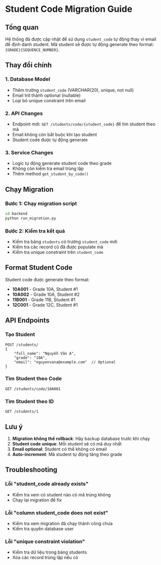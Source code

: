 # Student Code Migration Guide

## Tổng quan
Hệ thống đã được cập nhật để sử dụng `student_code` tự động thay vì email để định danh student. Mã student sẽ được tự động generate theo format: `{GRADE}{SEQUENCE_NUMBER}`.

## Thay đổi chính

### 1. Database Model
- Thêm trường `student_code` (VARCHAR(20), unique, not null)
- Email trở thành optional (nullable)
- Loại bỏ unique constraint trên email

### 2. API Changes
- Endpoint mới: `GET /students/code/{student_code}` để tìm student theo mã
- Email không còn bắt buộc khi tạo student
- Student code được tự động generate

### 3. Service Changes
- Logic tự động generate student code theo grade
- Không còn kiểm tra email trùng lặp
- Thêm method `get_student_by_code()`

## Chạy Migration

### Bước 1: Chạy migration script
```bash
cd backend
python run_migration.py
```

### Bước 2: Kiểm tra kết quả
- Kiểm tra bảng `students` có trường `student_code` mới
- Kiểm tra các record cũ đã được populate mã
- Kiểm tra unique constraint trên `student_code`

## Format Student Code

Student code được generate theo format:
- **10A001** - Grade 10A, Student #1
- **10A002** - Grade 10A, Student #2
- **11B001** - Grade 11B, Student #1
- **12C001** - Grade 12C, Student #1

## API Endpoints

### Tạo Student
```http
POST /students/
{
    "full_name": "Nguyễn Văn A",
    "grade": "10A",
    "email": "nguyenvana@example.com"  // Optional
}
```

### Tìm Student theo Code
```http
GET /students/code/10A001
```

### Tìm Student theo ID
```http
GET /students/1
```

## Lưu ý

1. **Migration không thể rollback**: Hãy backup database trước khi chạy
2. **Student code unique**: Mỗi student sẽ có mã duy nhất
3. **Email optional**: Student có thể không có email
4. **Auto-increment**: Mã student tự động tăng theo grade

## Troubleshooting

### Lỗi "student_code already exists"
- Kiểm tra xem có student nào có mã trùng không
- Chạy lại migration để fix

### Lỗi "column student_code does not exist"
- Kiểm tra xem migration đã chạy thành công chưa
- Kiểm tra quyền database user

### Lỗi "unique constraint violation"
- Kiểm tra dữ liệu trong bảng students
- Xóa các record trùng lặp nếu có
